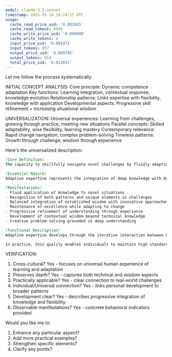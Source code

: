 ```yaml
---
model: claude-3.5-sonnet
timestamp: 2025-01-14 18:24:15 UTC
usage:
  cache_read_price_usd: '0.002085'
  cache_read_tokens: 6949
  cache_write_price_usd: '0.000000'
  cache_write_tokens: 0
  input_price_usd: '0.001971'
  input_tokens: 657
  output_price_usd: '0.009795'
  output_tokens: 653
  total_price_usd: '0.013851'
---
```


Let me follow the process systematically:

INITIAL CONCEPT ANALYSIS:
Core principle: Dynamic competence adaptation
Key functions: Learning integration, contextual response, knowledge evolution
Relationship patterns: Links expertise with flexibility, knowledge with application
Developmental aspects: Progressive skill refinement + increasing situational wisdom

UNIVERSALIZATION:
Universal experiences: Learning from challenges, growing through practice, meeting new situations
Parallel concepts: Skilled adaptability, wise flexibility, learning mastery
Contemporary relevance: Rapid change navigation, complex problem-solving
Timeless patterns: Growth through challenge, wisdom through experience

Here's the universalized description:

```markdown
[Core Definition]
The capacity to skillfully navigate novel challenges by fluidly adapting established knowledge and abilities while maintaining excellence. It combines deep understanding with flexible application, enabling effective response to changing contexts while preserving core principles and standards.

[Essential Nature]
Adaptive expertise represents the integration of deep knowledge with dynamic responsiveness, transcending routine mastery to achieve contextual wisdom. It manifests as the ability to recognize patterns while remaining open to novelty, combining established principles with innovative approaches. This quality enables one to maintain excellence across changing conditions by understanding both the fundamental principles of one's domain and the subtle ways they must evolve or adapt to meet new challenges.

[Manifestations]
- Fluid application of knowledge to novel situations
- Recognition of both patterns and unique elements in challenges
- Balanced integration of established wisdom with innovative approaches
- Maintenance of excellence while adapting to change
- Progressive refinement of understanding through experience
- Development of contextual wisdom beyond technical knowledge
- Creative problem-solving grounded in deep understanding

[Functional Description]
Adaptive expertise develops through the iterative interaction between knowledge consolidation and boundary expansion. As foundational skills become internalized, attention can shift to recognizing subtle variations and possibilities, allowing for both efficient performance and creative adaptation. This process builds a dynamic framework where expertise becomes not just a collection of mastered skills but a living, evolving capacity for effective action.

In practice, this quality enables individuals to maintain high standards while navigating unprecedented challenges. It manifests as confident yet humble engagement with new situations, where established knowledge serves not as a rigid script but as a flexible foundation for innovative solutions. This creates a sustainable form of excellence that grows stronger rather than brittle with experience, continuously expanding its range of effective application.
```

VERIFICATION:
1. Cross-cultural? Yes - focuses on universal human experience of learning and adaptation
2. Preserves depth? Yes - captures both technical and wisdom aspects
3. Practically applicable? Yes - clear connection to real-world challenges
4. Individual/Universal connection? Yes - links personal development to broader patterns
5. Development clear? Yes - describes progressive integration of knowledge and flexibility
6. Observable manifestations? Yes - concrete behavioral indicators provided

Would you like me to:
1. Enhance any particular aspect?
2. Add more practical examples?
3. Strengthen specific elements?
4. Clarify any points?